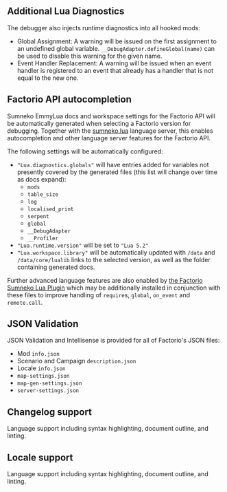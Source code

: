 
## Additional Lua Diagnostics

The debugger also injects runtime diagnostics into all hooked mods:

  * Global Assignment: A warning will be issued on the first assignment to an undefined global variable. `__DebugAdapter.defineGlobal(name)` can be used to disable this warning for the given name.
  * Event Handler Replacement: A warning will be issued when an event handler is registered to an event that already has a handler that is not equal to the new one.

## Factorio API autocompletion

Sumneko EmmyLua docs and workspace settings for the Factorio API will be automatically generated when selecting a Factorio version for debugging. Together with the [sumneko.lua](https://marketplace.visualstudio.com/items?itemName=sumneko.lua) language server, this enables autocompletion and other language server features for the Factorio API.

The following settings will be automatically configured:
  * `"Lua.diagnostics.globals"` will have entries added for variables not presently covered by the generated files (this list will change over time as docs expand):
    * `mods`
    * `table_size`
    * `log`
    * `localised_print`
    * `serpent`
    * `global`
    * `__DebugAdapter`
    * `__Profiler`
  * `"Lua.runtime.version"` will be set to `"Lua 5.2"`
  * `"Lua.workspace.library"` will be automatically updated with `/data` and `/data/core/lualib` links to the selected version, as well as the folder containing generated docs.

Further advanced language features are also enabled by [the Factorio Sumneko Lua Plugin](https://github.com/JanSharp/FactorioSumnekoLuaPlugin) which may be additionally installed in conjunction with these files to improve handling of `require`s, `global`, `on_event` and `remote.call`.

## JSON Validation

JSON Validation and Intellisense is provided for all of Factorio's JSON files:
  * Mod `info.json`
  * Scenario and Campaign `description.json`
  * Locale `info.json`
  * `map-settings.json`
  * `map-gen-settings.json`
  * `server-settings.json`

## Changelog support

Language support including syntax highlighting, document outline, and linting.

## Locale support

Language support including syntax highlighting, document outline, and linting.

